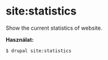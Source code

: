 # site:statistics
Show the current statistics of website.

**Használat:**
```
$ drupal site:statistics 
```
